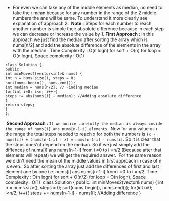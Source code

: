 * For even we can take any of the middle elements as median, no need to take their mean because for any number in the range of the 2 middle numbers the ans will be same. To understand it more clearly see explanation of approach 2.
​
**Note :** Steps for each number to reach another number is simple their absolute difference because in each step we can decrease or increase the value by 1.
​
**First Approach :**
In this approach we just find the median after sorting the array which is nums[n/2] and add the absolute difference of the elements in the array with the median.
​
Time Complexity : O(n logn) for sort + O(n) for loop = O(n logn), Space complexity : O(1)
​
```
class Solution {
public:
int minMoves2(vector<int>& nums) {
int n = nums.size(), steps = 0;
sort(nums.begin(), nums.end());
int median = nums[n/2]; // Finding median
for(int i=0; i<n; i++){
steps += abs(nums[i] - median); //Adding absolute difference
}
return steps;
}
};
```
​
**Second Approach :**
`If we notice carefully the median is always inside the range of nums[i] ans nums[n-1-i] elements.` Now for any value x in the range the total steps needed to reach x for both the numbers is `(x - nums[i]) + (nums[n-1-i] - x) = nums[n-1-i] - nums[i]`. So it is clear that the steps does'nt depend on the median. So if we just simply add the diffences of nums[i] ans nums[n-1-i] from i =0 to i =n/2 (Because after that elements will repeat) we will get the required answer.
​
For the same reason we didn't need the mean of the middle values in first approach in case of n is even.
​
So after sorting the array just add the differences of first and last element one by one i.e. nums[i] ans nums[n-1-i] from i =0 to i =n/2
​
Time Complexity : O(n logn) for sort + O(n/2) for loop = O(n logn), Space complexity : O(1)
​
class Solution {
public:
int minMoves2(vector<int>& nums) {
int n = nums.size(), steps = 0;
sort(nums.begin(), nums.end());
for(int i=0; i<n/2; i++){
steps += nums[n-1-i] - nums[i]; //Adding difference
}